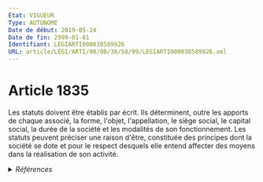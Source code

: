 ```yaml
---
État: VIGUEUR
Type: AUTONOME
Date de début: 2019-05-24
Date de fin: 2999-01-01
Identifiant: LEGIARTI000038589926
URL: article/LEGI/ARTI/00/00/38/58/99/LEGIARTI000038589926.xml
---
```


<h1>Article 1835</h1>

Les statuts doivent être établis par écrit. Ils déterminent, outre les apports
de chaque associé, la forme, l'objet, l'appellation, le siège social, le capital
social, la durée de la société et les modalités de son fonctionnement. Les
statuts peuvent préciser une raison d'être, constituée des principes dont la
société se dote et pour le respect desquels elle entend affecter des moyens dans
la réalisation de son activité.


<details>
  <summary><em>Références</em></summary>

  <h2>Articles faisant référence à l'article</h2>
  
  <ul>
    <li>
      <a href="https://legal.tricoteuses.fr//redirection/LEGIARTI000038497784?vers=git&vers=legifrance">LOI n° 2019-486 du 22 mai 2019 relative à la croissance et la transformation des entreprises - article 169 ENTIEREMENT_MODIF</a> MODIFIE source
    </li>
  </ul>
  
  <h2>Références faites par l'article</h2>
  
  <ul>
    <li>
      2019-05-22 MODIFIE cible <a href="https://legal.tricoteuses.fr//redirection/LEGIARTI000038497784?vers=git&vers=legifrance">LOI n° 2019-486 du 22 mai 2019 relative à la croissance et la transformation des entreprises - article 169 ENTIEREMENT_MODIF</a>
    </li>
    <li>
      2999-01-01 CITATION cible <a href="https://legal.tricoteuses.fr//redirection/LEGIARTI000038528238?vers=git&vers=legifrance">Code de commerce - article L210-10 AUTONOME VIGUEUR, en vigueur depuis le 2019-05-24</a>
    </li>
    <li>
      2999-01-01 CITATION cible <a href="https://legal.tricoteuses.fr//redirection/LEGIARTI000038589906?vers=git&vers=legifrance">Code de commerce - article L225-35 AUTONOME MODIFIE, en vigueur du 2019-05-24 au 2019-07-21</a>
    </li>
    <li>
      2999-01-01 CITATION cible <a href="https://legal.tricoteuses.fr//redirection/LEGIARTI000049761636?vers=git&vers=legifrance">Code de commerce - article L225-64 AUTONOME VIGUEUR, en vigueur depuis le 2024-06-15</a>
    </li>
    <li>
      2999-01-01 CITATION cible <a href="https://legal.tricoteuses.fr//redirection/LEGIARTI000043855509?vers=git&vers=legifrance">Code général des impôts, annexe III - article 281 ter AUTONOME VIGUEUR, en vigueur depuis le 2021-07-26</a>
    </li>
  </ul>
</details>
